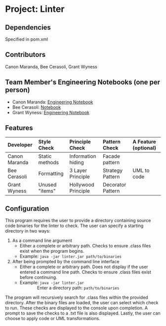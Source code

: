 # Project: Linter

## Dependencies
Specified in pom.xml

## Contributors
Canon Maranda, Bee Cerasoli, Grant Wyness

## Team Member's Engineering Notebooks (one per person)
- Canon Maranda: [Engineering Notebook](engineering-notebooks/CanonMaranda.md)
- Bee Cerasoli: [Notebook](https://docs.google.com/document/d/1_xj7S6hVaAqizzn7vlWLSlxKkKVMPZ8B_MMFa4dZQrw/edit?usp=sharing)
- Grant Wyness: [Engineering Notebook](engineering-notebooks/GrantWyness.md)

## Features
| Developer     | Style Check    | Principle Check     | Pattern Check     | A Feature (optional)   |
|:--------------|:---------------|:--------------------|:------------------|:-----------------------|
| Canon Maranda | Static methods | Information hiding  | Facade pattern    |                        |
| Bee Cerasoli  | Formatting     | 3 Layer Principle   | Strategy Pattern  | UML to code            |
| Grant Wyness  | Unused "items" | Hollywood Principle | Decorator Pattern |                        |

## Configuration
This program requires the user to provide a directory containing source code binaries for the linter to check. The user can specify a starting directory in two ways:

1. As a command line argument
   - Either a complete or arbitrary path. Checks to ensure .class files exist when the program begins.
   - Example: `java -jar linter.jar path/to/binaries`
3. After being prompted by the command line interface
   - Either a complete or arbitrary path. Does not display if the user entered a command line path. Checks to ensure .class files exist before continuing.
   - Example: `java -jar linter.jar`<br>
            Enter a directory path: `path/to/binaries`

The program will recursively search for .class files within the provided directory. After the binary files are loaded, the user can select which check to run. These checks are displayed to the console upon completion. A prompt to save the checks to a .txt file is also displayed. Lastly, the user can choose to apply code or UML transformations.
